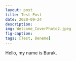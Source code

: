 ```yaml
---
layout: post
title: Test Post
date: 2020-09-24
description: 
img: Welcome_CoverPhoto2.jpeg
fig-caption: 
tags: [Test, Deneme]
---
```


Hello, my name is Burak.
